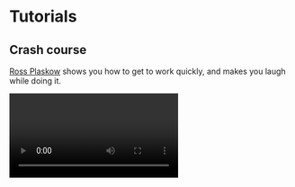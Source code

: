 # Tutorials

## Crash course
[Ross Plaskow](https://rossplaskow.com/) shows you how to get to work quickly, and makes you laugh while doing it. 

<Video url="https://www.youtube.com/embed/Pr2iYt-1PME" />

## In depth
It doesn't matter how pro you are, [Emanuele Colombo](http://www.emanuelecolombo.it/) will teach you a ton while taking you through character design to rigging to scene integration. 

<Video url="https://www.youtube.com/embed/--oTQCysVTs" />
<Video url="https://www.youtube.com/embed/IMBpLhA0iok" />


## Faux 3D / Compositing
This stuff really feels like magic. [Tony Babel](https://www.instagram.com/tony.babel/) is a wizard.

<Video url="https://www.youtube.com/embed/GyZVJ8fbPik" />


## Cycles
Building loops is an art form so learn from the masters.

<Video url="https://www.youtube.com/embed/UDFRVbmPxAQ" />
<Video url="https://www.youtube.com/embed/StTJiiEN8nY" />
<Video url="https://www.youtube.com/embed/EvAr7CgKXYM" />


## Livestream
<Video url="https://www.youtube.com/embed/Cet1dzkbieU" />
<Video url="https://www.youtube.com/embed/2NnZ5krmF3I" />


## RubberRig
Unknown tidbit: it was how Ross hacked RH1 with some parenting tricks that inspired RubberRig in the first place. The guy has a lot of really great ideas.

<Video url="https://www.youtube.com/embed/506_DILyTnE" />


## Animation principles

RubberHose is an open system that will let you apply all the principles you pick up from all forms of character animation.

Learn from everything. 

<Video url="https://www.youtube.com/embed/PgBo-00_GWc" />
<Video url="https://www.youtube.com/embed/kYVgz2wUKTc" />
<Video url="https://player.vimeo.com/video/188973651" />
<Video url="https://player.vimeo.com/video/167346947" />

<!-- 

## Timelapse
<Video url="https://www.youtube.com/embed/6wbXc5emlic" />
<Video url="https://player.vimeo.com/video/154287220" /> -->
